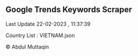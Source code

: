 

## Google Trends Keywords Scraper 
 
Last Update 22-02-2023 , 11:37:39

Country List :
VIETNAM.json



© Abdul Muttaqin 
